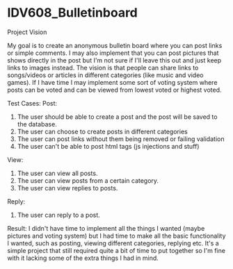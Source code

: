 # IDV608_Bulletinboard

Project Vision

My goal is to create an anonymous bulletin board where you can post links or simple comments. I may also implement that you can
post pictures that shows directly in the post but I'm not sure if I'll leave this out and just keep links to images instead.
The vision is that people can share links to songs/videos or articles in different categories (like music and video games).
If I have time I may implement some sort of voting system where posts can be voted and can be viewed from lowest voted or highest voted.

Test Cases:
Post:
1. The user should be able to create a post and the post will be saved to the database.
2. The user can choose to create posts in different categories
3. The user can post links without them being removed or failing validation
4. The user can't be able to post html tags (js injections and stuff)

View:
1. The user can view all posts.
2. The user can view posts from a certain category.
3. The user can view replies to posts.

Reply:
1. The user can reply to a post.

Result:
I didn't have time to implement all the things I wanted (maybe pictures and voting system) but I had time to make all the basic functionality I wanted, such as posting, viewing different categories, replying etc. It's a simple project that still required quite a bit of time to put together so I'm fine with it lacking some of the extra things I had in mind.

